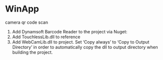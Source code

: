 # WinApp
camera qr code scan

1. Add Dynamsoft Barcode Reader to the project via Nuget:
2. Add TouchlessLib.dll to reference
3. Add WebCamLib.dll to project. Set ‘Copy always’ to ‘Copy to Output Directory’ 
in order to automatically copy the dll to output directory when building the project.
